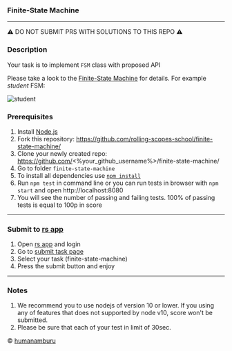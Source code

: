 ### Finite-State Machine

---
⚠️ DO NOT SUBMIT PRS WITH SOLUTIONS TO THIS REPO ⚠️

### Description

Your task is to implement `FSM` class with proposed API

Please take a look to the [Finite-State Machine](https://en.wikipedia.org/wiki/Finite-state_machine) for details.
For example _student_ FSM:

![student](https://i.imgur.com/07IO6TE.png)

### Prerequisites
1. Install [Node.js](https://nodejs.org/en/download/)   
2. Fork this repository: https://github.com/rolling-scopes-school/finite-state-machine/
3. Clone your newly created repo: https://github.com/<%your_github_username%>/finite-state-machine/  
4. Go to folder `finite-state-machine`  
5. To install all dependencies use [`npm install`](https://docs.npmjs.com/cli/install)  
6. Run `npm test` in command line or you can run tests in browser with `npm start` and open http://localhost:8080
7. You will see the number of passing and failing tests. 100% of passing tests is equal to 100p in score  

---

### Submit to [rs app](https://app.rs.school)
1. Open [rs app](https://app.rs.school) and login
2. Go to [submit task page](https://app.rs.school/course/submit-task?course=rs-2019-q3)
3. Select your task (finite-state-machine)
4. Press the submit button and enjoy
---

### Notes
1. We recommend you to use nodejs of version 10 or lower. If you using any of features that does not supported by node v10, score won't be submitted.
2. Please be sure that each of your test in limit of 30sec.


© [humanamburu](https://github.com/humanamburu)
